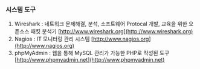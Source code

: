 ### 시스템 도구

1. Wireshark : 네트워크 문제해결, 분석, 소프트웨어 Protocal 개발, 교육을 위한 오픈소스 패킷 분석기 [http://www.wireshark.org](http://www.wireshark.org)
2. Nagios : IT 모니터링 관리 시스템 [http://www.nagios.org](http://www.nagios.org)
3. phpMyAdmin : 웹을 통해 MySQL 관리가 가능한 PHP로 작성된 도구 [http://www.phpmyadmin.net](http://www.phpmyadmin.net)



